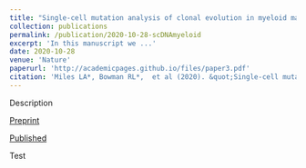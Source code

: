 ```yaml
---
title: "Single-cell mutation analysis of clonal evolution in myeloid malignancies"
collection: publications
permalink: /publication/2020-10-28-scDNAmyeloid
excerpt: 'In this manuscript we ...'
date: 2020-10-28
venue: 'Nature'
paperurl: 'http://academicpages.github.io/files/paper3.pdf'
citation: 'Miles LA*, Bowman RL*,  et al (2020). &quot;Single-cell mutation analysis of clonal evolution in myeloid malignancies.&quot; <i>Nature</i> 587, 477–482 (2020).'
---
```

Description

[Preprint](https://www.biorxiv.org/content/10.1101/2020.02.07.938860v1)

[Published](https://www.nature.com/articles/s41586-020-2864-x)

Test